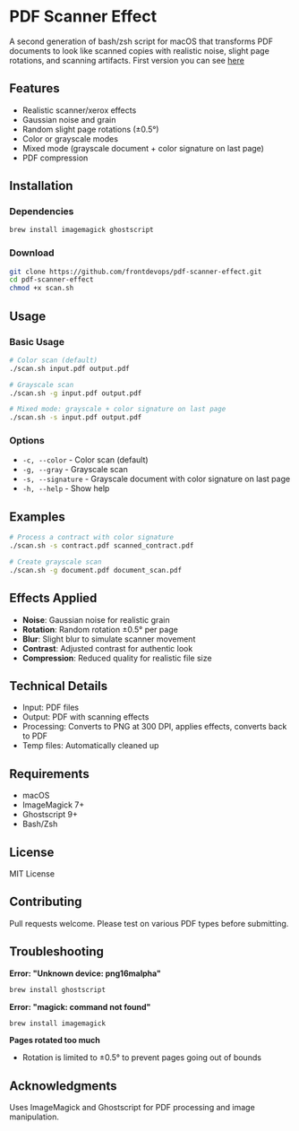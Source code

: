 # PDF Scanner Effect

A second generation of  bash/zsh script for macOS that transforms PDF documents to look like scanned copies with realistic noise, slight page rotations, and scanning artifacts.
First version you can see [here](https://geekjob.medium.com/imagemagick-emulate-the-effect-of-a-scanned-document-a820d6a0d15b)

## Features

- Realistic scanner/xerox effects
- Gaussian noise and grain
- Random slight page rotations (±0.5°)
- Color or grayscale modes
- Mixed mode (grayscale document + color signature on last page)
- PDF compression

## Installation

### Dependencies

```bash
brew install imagemagick ghostscript
```

### Download

```bash
git clone https://github.com/frontdevops/pdf-scanner-effect.git
cd pdf-scanner-effect
chmod +x scan.sh
```

## Usage

### Basic Usage

```bash
# Color scan (default)
./scan.sh input.pdf output.pdf

# Grayscale scan
./scan.sh -g input.pdf output.pdf

# Mixed mode: grayscale + color signature on last page
./scan.sh -s input.pdf output.pdf
```

### Options

- `-c, --color` - Color scan (default)
- `-g, --gray` - Grayscale scan
- `-s, --signature` - Grayscale document with color signature on last page
- `-h, --help` - Show help

## Examples

```bash
# Process a contract with color signature
./scan.sh -s contract.pdf scanned_contract.pdf

# Create grayscale scan
./scan.sh -g document.pdf document_scan.pdf
```

## Effects Applied

- **Noise**: Gaussian noise for realistic grain
- **Rotation**: Random rotation ±0.5° per page
- **Blur**: Slight blur to simulate scanner movement
- **Contrast**: Adjusted contrast for authentic look
- **Compression**: Reduced quality for realistic file size

## Technical Details

- Input: PDF files
- Output: PDF with scanning effects
- Processing: Converts to PNG at 300 DPI, applies effects, converts back to PDF
- Temp files: Automatically cleaned up

## Requirements

- macOS
- ImageMagick 7+
- Ghostscript 9+
- Bash/Zsh

## License

MIT License

## Contributing

Pull requests welcome. Please test on various PDF types before submitting.

## Troubleshooting

**Error: "Unknown device: png16malpha"**
```bash
brew install ghostscript
```

**Error: "magick: command not found"**
```bash
brew install imagemagick
```

**Pages rotated too much**
- Rotation is limited to ±0.5° to prevent pages going out of bounds

## Acknowledgments

Uses ImageMagick and Ghostscript for PDF processing and image manipulation.
